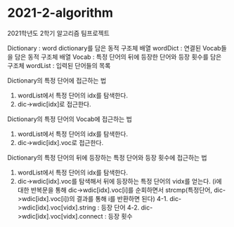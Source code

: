  # 2021-2-algorithm
2021학년도 2학기 알고리즘 팀프로젝트

Dictionary : word dictionary를 담은 동적 구조체 배열
wordDict : 연결된 Vocab들을 담은 동적 구조체 배열
Vocab : 특정 단어의 뒤에 등장한 단어와 등장 횟수를 담은 구조체
wordList : 입력된 단어들의 목록

Dictionary의 특정 단어에 접근하는 법
1. wordList에서 특정 단어의 idx를 탐색한다.
2. dic->wdic[idx]로 접근한다.

Dictionary의 특정 단어의 Vocab에 접근하는 법
1. wordList에서 특정 단어의 idx를 탐색한다.
2. dic->wdic[idx].voc로 접근한다.

Dictionary의 특정 단어의 뒤에 등장하는 특정 단어와 등장 횟수에 접근하는 법
1. wordList에서 특정 단어의 idx를 탐색한다.
2. dic->wdic[idx].voc를 탐색해서 뒤에 등장하는 특정 단어의 vidx를 얻는다.
  (i에 대한 반복문을 통해 dic->wdic[idx].voc[i]를 순회하면서 strcmp(특정단어, dic->wdic[idx].voc[i])의 결과를 통해 i를 반환하면 된다)
4-1. dic->wdic[idx].voc[vidx].string : 등장 단어
4-2. dic->wdic[idx].voc[vidx].connect : 등장 횟수
